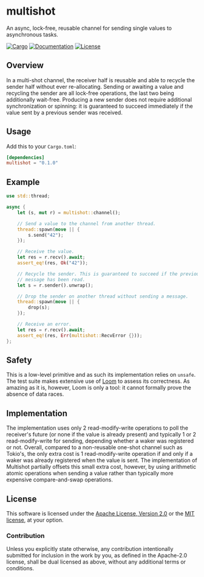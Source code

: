 # multishot

An async, lock-free, reusable channel for sending single values to asynchronous
tasks.

[![Cargo](https://img.shields.io/crates/v/multishot.svg)](https://crates.io/crates/multishot)
[![Documentation](https://docs.rs/multishot/badge.svg)](https://docs.rs/multishot)
[![License](https://img.shields.io/badge/license-MIT%2FApache--2.0-blue.svg)](https://github.com/asynchronics/multishot#license)

## Overview

In a multi-shot channel, the receiver half is reusable and able to recycle the
sender half without ever re-allocating. Sending or awaiting a value and
recycling the sender are all lock-free operations, the last two being
additionally wait-free. Producing a new sender does not require additional
synchronization or spinning: it is guaranteed to succeed immediately if the
value sent by a previous sender was received.

## Usage

Add this to your `Cargo.toml`:

```toml
[dependencies]
multishot = "0.1.0"
```

## Example

```rust
use std::thread;

async {
    let (s, mut r) = multishot::channel();

    // Send a value to the channel from another thread.
    thread::spawn(move || {
        s.send("42");
    });

    // Receive the value.
    let res = r.recv().await;
    assert_eq!(res, Ok("42"));

    // Recycle the sender. This is guaranteed to succeed if the previous
    // message has been read.
    let s = r.sender().unwrap();

    // Drop the sender on another thread without sending a message.
    thread::spawn(move || {
        drop(s);
    });

    // Receive an error.
    let res = r.recv().await;
    assert_eq!(res, Err(multishot::RecvError {}));
};
```

## Safety

This is a low-level primitive and as such its implementation relies on `unsafe`.
The test suite makes extensive use of [Loom] to assess its correctness. As
amazing as it is, however, Loom is only a tool: it cannot formally prove the
absence of data races.

[Loom]: https://github.com/tokio-rs/loom


## Implementation

The implementation uses only 2 read-modify-write operations to poll the
receiver's future (or none if the value is already present) and typically 1 or 2
read-modify-write for sending, depending whether a waker was registered or not.
Overall, compared to a non-reusable one-shot channel such as Tokio's, the only
extra cost is 1 read-modify-write operation if and only if a waker was already
registered when the value is sent. The implementation of Multishot partially
offsets this small extra cost, however, by using arithmetic atomic operations
when sending a value rather than typically more expensive compare-and-swap
operations.

## License

This software is licensed under the [Apache License, Version 2.0](LICENSE-APACHE) or the
[MIT license](LICENSE-MIT), at your option.

### Contribution

Unless you explicitly state otherwise, any contribution intentionally submitted
for inclusion in the work by you, as defined in the Apache-2.0 license, shall be
dual licensed as above, without any additional terms or conditions.
